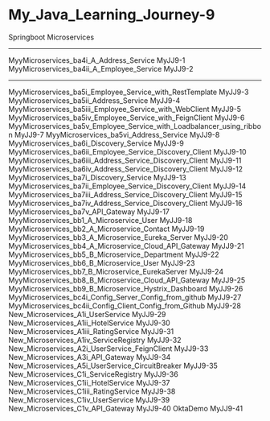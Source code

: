 # My_Java_Learning_Journey-9
Springboot Microservices

<hr>
MyyMicroservices_ba4i_A_Address_Service                                          MyJJ9-1
MyyMicroservices_ba4ii_A_Employee_Service                                        MyJJ9-2
<hr>
MyyMicroservices_ba5i_Employee_Service_with_RestTemplate                         MyJJ9-3
MyyMicroservices_ba5ii_Address_Service                                           MyJJ9-4
MyyMicroservices_ba5iii_Employee_Service_with_WebClient                          MyJJ9-5
MyyMicroservices_ba5iv_Employee_Service_with_FeignClient                         MyJJ9-6
MyyMicroservices_ba5v_Employee_Service_with_Loadbalancer_using_ribbon            MyJJ9-7
MyyMicroservices_ba5vi_Address_Service                                           MyJJ9-8
MyyMicroservices_ba6i_Discovery_Service                                          MyJJ9-9
MyyMicroservices_ba6ii_Employee_Service_Discovery_Client                         MyJJ9-10
MyyMicroservices_ba6iii_Address_Service_Discovery_Client                         MyJJ9-11
MyyMicroservices_ba6iv_Address_Service_Discovery_Client                          MyJJ9-12
MyyMicroservices_ba7i_Discovery_Service                                          MyJJ9-13
MyyMicroservices_ba7ii_Employee_Service_Discovery_Client                         MyJJ9-14
MyyMicroservices_ba7iii_Address_Service_Discovery_Client                         MyJJ9-15
MyyMicroservices_ba7iv_Address_Service_Discovery_Client                          MyJJ9-16
MyyMicroservices_ba7v_API_Gateway                                                MyJJ9-17
MyyMicroservices_bb1_A_Microservice_User                                         MyJJ9-18
MyyMicroservices_bb2_A_Microservice_Contact                                      MyJJ9-19
MyyMicroservices_bb3_A_Microservice_Eureka_Server                                MyJJ9-20
MyyMicroservices_bb4_A_Microservice_Cloud_API_Gateway                            MyJJ9-21
MyyMicroservices_bb5_B_Microservice_Department                                   MyJJ9-22
MyyMicroservices_bb6_B_Microservice_User                                         MyJJ9-23
MyyMicroservices_bb7_B_Microservice_EurekaServer                                 MyJJ9-24
MyyMicroservices_bb8_B_Microservice_Cloud_API_Gateway                            MyJJ9-25
MyyMicroservices_bb9_B_Microservice_Hystrix_Dashboard                            MyJJ9-26
MyyMicroservices_bc4i_Config_Server_Config_from_github                           MyJJ9-27
MyyMicroservices_bc4ii_Config_Client_Config_from_Github                          MyJJ9-28
New_Microservices_A1i_UserService                                                MyJJ9-29
New_Microservices_A1ii_HotelService                                              MyJJ9-30
New_Microservices_A1iii_RatingService                                            MyJJ9-31
New_Microservices_A1iv_ServiceRegistry                                           MyJJ9-32
New_Microservices_A2i_UserService_FeignClient                                    MyJJ9-33
New_Microservices_A3i_API_Gateway                                                MyJJ9-34
New_Microservices_A5i_UserService_CircuitBreaker                                 MyJJ9-35
New_Microservices_C1i_ServiceRegistry                                            MyJJ9-36
New_Microservices_C1ii_HotelService                                              MyJJ9-37
New_Microservices_C1iii_RatingService                                            MyJJ9-38
New_Microservices_C1iv_UserService                                               MyJJ9-39
New_Microservices_C1v_API_Gateway                                                MyJJ9-40
OktaDemo                                                                         MyJJ9-41

